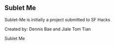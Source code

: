 ## Sublet Me

Sublet-Me is initially a project submitted to SF Hacks

Created by: Dennis Bae and Jiale Tom Tian

Sublet Me 